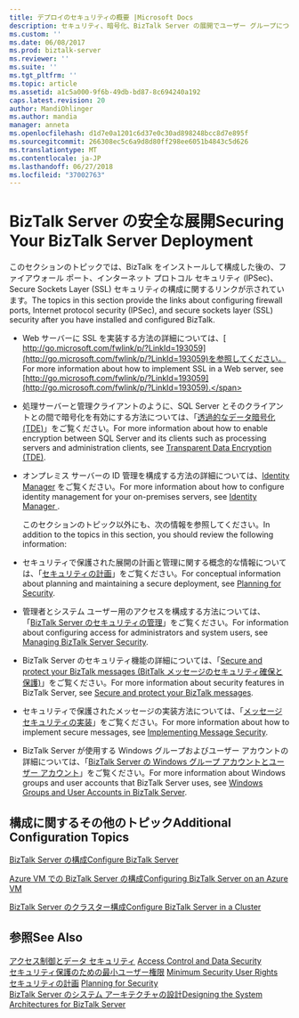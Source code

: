 ```yaml
---
title: デプロイのセキュリティの概要 |Microsoft Docs
description: セキュリティ、暗号化、BizTalk Server の展開でユーザー グループについてのクイック リンク
ms.custom: ''
ms.date: 06/08/2017
ms.prod: biztalk-server
ms.reviewer: ''
ms.suite: ''
ms.tgt_pltfrm: ''
ms.topic: article
ms.assetid: a1c5a000-9f6b-49db-bd87-8c694240a192
caps.latest.revision: 20
author: MandiOhlinger
ms.author: mandia
manager: anneta
ms.openlocfilehash: d1d7e0a1201c6d37e0c30ad898248bcc8d7e895f
ms.sourcegitcommit: 266308ec5c6a9d8d80ff298ee6051b4843c5d626
ms.translationtype: MT
ms.contentlocale: ja-JP
ms.lasthandoff: 06/27/2018
ms.locfileid: "37002763"
---
```

# <a name="securing-your-biztalk-server-deployment"></a><span data-ttu-id="b505e-103">BizTalk Server の安全な展開</span><span class="sxs-lookup"><span data-stu-id="b505e-103">Securing Your BizTalk Server Deployment</span></span>
<span data-ttu-id="b505e-104">このセクションのトピックでは、BizTalk をインストールして構成した後の、ファイアウォール ポート、インターネット プロトコル セキュリティ (IPSec)、Secure Sockets Layer (SSL) セキュリティの構成に関するリンクが示されています。</span><span class="sxs-lookup"><span data-stu-id="b505e-104">The topics in this section provide the links about configuring firewall ports, Internet protocol security (IPSec), and secure sockets layer (SSL) security after you have installed and configured BizTalk.</span></span>  
  
- <span data-ttu-id="b505e-105">Web サーバーに SSL を実装する方法の詳細については、[ http://go.microsoft.com/fwlink/p/?LinkId=193059](http://go.microsoft.com/fwlink/p/?LinkId=193059)を参照してください。</span><span class="sxs-lookup"><span data-stu-id="b505e-105">For more information about how to implement SSL in a Web server, see [http://go.microsoft.com/fwlink/p/?LinkId=193059](http://go.microsoft.com/fwlink/p/?LinkId=193059).</span></span>  
  
- <span data-ttu-id="b505e-106">処理サーバーと管理クライアントのように、SQL Server とそのクライアントとの間で暗号化を有効にする方法については、「[透過的なデータ暗号化 (TDE)](https://msdn.microsoft.com/library/bb934049.aspx)」をご覧ください。</span><span class="sxs-lookup"><span data-stu-id="b505e-106">For more information about how to enable encryption between SQL Server and its clients such as processing servers and administration clients, see [Transparent Data Encryption (TDE)](https://msdn.microsoft.com/library/bb934049.aspx).</span></span>  
  
- <span data-ttu-id="b505e-107">オンプレミス サーバーの ID 管理を構成する方法の詳細については、[Identity Manager](https://docs.microsoft.com/microsoft-identity-manager/) をご覧ください。</span><span class="sxs-lookup"><span data-stu-id="b505e-107">For more information about how to configure identity management for your on-premises servers, see [Identity Manager ](https://docs.microsoft.com/microsoft-identity-manager/).</span></span>  
  
  <span data-ttu-id="b505e-108">このセクションのトピック以外にも、次の情報を参照してください。</span><span class="sxs-lookup"><span data-stu-id="b505e-108">In addition to the topics in this section, you should review the following information:</span></span>  
  
- <span data-ttu-id="b505e-109">セキュリティで保護された展開の計画と管理に関する概念的な情報については、「[セキュリティの計画](../core/planning-for-security.md)」をご覧ください。</span><span class="sxs-lookup"><span data-stu-id="b505e-109">For conceptual information about planning and maintaining a secure deployment, see [Planning for Security](../core/planning-for-security.md).</span></span>  
  
- <span data-ttu-id="b505e-110">管理者とシステム ユーザー用のアクセスを構成する方法については、「[BizTalk Server のセキュリティの管理](../core/managing-biztalk-server-security.md)」をご覧ください。</span><span class="sxs-lookup"><span data-stu-id="b505e-110">For information about configuring access for administrators and system users, see [Managing BizTalk Server Security](../core/managing-biztalk-server-security.md).</span></span>  
  
- <span data-ttu-id="b505e-111">BizTalk Server のセキュリティ機能の詳細については、「[Secure and protect your BizTalk messages (BitTalk メッセージのセキュリティ確保と保護)](../core/secure-and-protect-your-biztalk-messages.md)」をご覧ください。</span><span class="sxs-lookup"><span data-stu-id="b505e-111">For more information about security features in BizTalk Server, see [Secure and protect your BizTalk messages](../core/secure-and-protect-your-biztalk-messages.md).</span></span>  
  
- <span data-ttu-id="b505e-112">セキュリティで保護されたメッセージの実装方法については、「[メッセージ セキュリティの実装](../core/implementing-message-security.md)」をご覧ください。</span><span class="sxs-lookup"><span data-stu-id="b505e-112">For more information about how to implement secure messages, see [Implementing Message Security](../core/implementing-message-security.md).</span></span>  
  
- <span data-ttu-id="b505e-113">BizTalk Server が使用する Windows グループおよびユーザー アカウントの詳細については、「[BizTalk Server の Windows グループ アカウントとユーザー アカウント](../core/windows-groups-and-user-accounts-in-biztalk-server.md)」をご覧ください。</span><span class="sxs-lookup"><span data-stu-id="b505e-113">For more information about Windows groups and user accounts that BizTalk Server uses, see [Windows Groups and User Accounts in BizTalk Server](../core/windows-groups-and-user-accounts-in-biztalk-server.md).</span></span>  
  
## <a name="additional-configuration-topics"></a><span data-ttu-id="b505e-114">構成に関するその他のトピック</span><span class="sxs-lookup"><span data-stu-id="b505e-114">Additional Configuration Topics</span></span>  
 
 [<span data-ttu-id="b505e-115">BizTalk Server の構成</span><span class="sxs-lookup"><span data-stu-id="b505e-115">Configure BizTalk Server</span></span>](../install-and-config-guides/configure-biztalk-server.md)  
  
 [<span data-ttu-id="b505e-116">Azure VM での BizTalk Server の構成</span><span class="sxs-lookup"><span data-stu-id="b505e-116">Configuring BizTalk Server on an Azure VM</span></span>](http://msdn.microsoft.com/library/azure/jj248689.aspx)  
  
[<span data-ttu-id="b505e-117">BizTalk Server のクラスター構成</span><span class="sxs-lookup"><span data-stu-id="b505e-117">Configure BizTalk Server in a Cluster</span></span>](../install-and-config-guides/configure-biztalk-server-in-a-cluster.md)
    
  
## <a name="see-also"></a><span data-ttu-id="b505e-118">参照</span><span class="sxs-lookup"><span data-stu-id="b505e-118">See Also</span></span>  
 <span data-ttu-id="b505e-119">[アクセス制御とデータ セキュリティ](../core/access-control-and-data-security.md) </span><span class="sxs-lookup"><span data-stu-id="b505e-119">[Access Control and Data Security](../core/access-control-and-data-security.md) </span></span>  
 <span data-ttu-id="b505e-120">[セキュリティ保護のための最小ユーザー権限](../core/minimum-security-user-rights.md) </span><span class="sxs-lookup"><span data-stu-id="b505e-120">[Minimum Security User Rights](../core/minimum-security-user-rights.md) </span></span>  
 <span data-ttu-id="b505e-121">[セキュリティの計画](../core/planning-for-security.md) </span><span class="sxs-lookup"><span data-stu-id="b505e-121">[Planning for Security](../core/planning-for-security.md) </span></span>  
 [<span data-ttu-id="b505e-122">BizTalk Server のシステム アーキテクチャの設計</span><span class="sxs-lookup"><span data-stu-id="b505e-122">Designing the System Architectures for BizTalk Server</span></span>](../core/designing-the-system-architectures-for-biztalk-server.md)   
